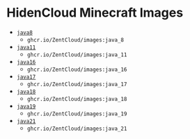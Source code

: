 # HidenCloud Minecraft Images

* [`java8`](https://github.com/ZentCloud/images/tree/master/java/8)
	* `ghcr.io/ZentCloud/images:java_8`
* [`java11`](https://github.com/ZentCloud/images/tree/main/java/11)
	* `ghcr.io/ZentCloud/images:java_11`
* [`java16`](https://github.com/ZentCloud/images/tree/master/java/16)
	* `ghcr.io/ZentCloud/images:java_16`
* [`java17`](https://github.com/ZentCloud/images/tree/master/java/17)
	* `ghcr.io/ZentCloud/images:java_17`
* [`java18`](https://github.com/ZentCloud/images/tree/master/java/18)
	* `ghcr.io/ZentCloud/images:java_18`
* [`java19`](https://github.com/ZentCloud/images/tree/master/java/19)
	* `ghcr.io/ZentCloud/images:java_19`
* [`java21`](https://github.com/ZentCloud/images/tree/master/java/21)
	* `ghcr.io/ZentCloud/images:java_21`

